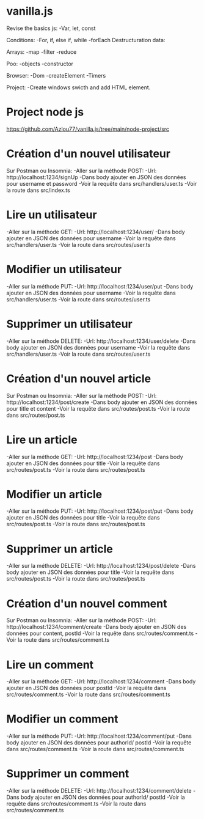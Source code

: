 # vanilla.js
Revise the basics js:
-Var, let, const

Conditions:
-For, if, else if, while
-forEach
Destructuration data:

Arrays:
-map
-filter
-reduce

Poo:
-objects
-constructor

Browser:
-Dom
-createElement
-Timers


Project:
-Create windows swicth and add HTML element.

# Project node js
https://github.com/Azlou77/vanilla.js/tree/main/node-project/src
# Création d'un nouvel utilisateur
Sur Postman ou Insomnia: 
-Aller sur la méthode POST:
-Url: http://localhost:1234/signUp
-Dans body ajouter en JSON des données pour username 
 et password
-Voir la requête dans src/handlers/user.ts
-Voir la route dans src/index.ts

# Lire un utilisateur
-Aller sur la méthode GET:
-Url: http://localhost:1234/user/
-Dans body ajouter en JSON des données pour username 
-Voir la requête dans src/handlers/user.ts
-Voir la route dans src/routes/user.ts

# Modifier un utilisateur
-Aller sur la méthode PUT:
-Url: http://localhost:1234/user/put
-Dans body ajouter en JSON des données pour username 
-Voir la requête dans src/handlers/user.ts
-Voir la route dans src/routes/user.ts

# Supprimer un utilisateur
-Aller sur la méthode DELETE:
-Url: http://localhost:1234/user/delete
-Dans body ajouter en JSON des données pour username 
-Voir la requête dans src/handlers/user.ts
-Voir la route dans src/routes/user.ts

# Création d'un nouvel article
Sur Postman ou Insomnia: 
-Aller sur la méthode POST:
-Url: http://localhost:1234/post/create
-Dans body ajouter en JSON des données pour title 
 et content
-Voir la requête dans src/routes/post.ts
-Voir la route dans src/routes/post.ts

# Lire un article
-Aller sur la méthode GET:
-Url: http://localhost:1234/post
-Dans body ajouter en JSON des données pour title 
-Voir la requête dans src/routes/post.ts
-Voir la route dans src/routes/post.ts


# Modifier un article
-Aller sur la méthode PUT:
-Url: http://localhost:1234/post/put
-Dans body ajouter en JSON des données pour title 
-Voir la requête dans src/routes/post.ts
-Voir la route dans src/routes/post.ts

# Supprimer un article
-Aller sur la méthode DELETE:
-Url: http://localhost:1234/post/delete
-Dans body ajouter en JSON des données pour title 
-Voir la requête dans src/routes/post.ts
-Voir la route dans src/routes/post.ts

# Création d'un nouvel comment
Sur Postman ou Insomnia: 
-Aller sur la méthode POST:
-Url: http://localhost:1234/comment/create
-Dans body ajouter en JSON des données pour content, 
 postId
-Voir la requête dans src/routes/comment.ts
-Voir la route dans src/routes/comment.ts

# Lire un comment
-Aller sur la méthode GET:
-Url: http://localhost:1234/comment
-Dans body ajouter en JSON des données pour postId 
-Voir la requête dans src/routes/comment.ts
-Voir la route dans src/routes/comment.ts


# Modifier un comment
-Aller sur la méthode PUT:
-Url: http://localhost:1234/comment/put
-Dans body ajouter en JSON des données pour authorId/
 postId 
-Voir la requête dans src/routes/comment.ts
-Voir la route dans src/routes/comment.ts

# Supprimer un comment
-Aller sur la méthode DELETE:
-Url: http://localhost:1234/comment/delete
-Dans body ajouter en JSON des données pour authorId/
 postId 
-Voir la requête dans src/routes/comment.ts
-Voir la route dans src/routes/comment.ts




